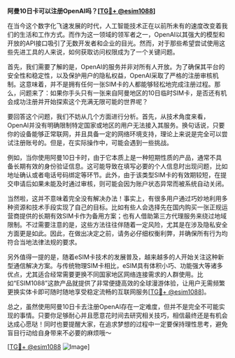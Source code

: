 **阿曼10日卡可以注册OpenAI吗？[[TG💪+ @esim1088](https://t.me/s/esim1088)]**

在当今这个数字化飞速发展的时代，人工智能技术正在以前所未有的速度改变着我们的生活和工作方式。而作为这一领域的领军者之一，OpenAI以其强大的模型和开放的API接口吸引了无数开发者和企业的目光。然而，对于那些希望尝试使用这些先进工具的人来说，如何获取访问权限成为了一个关键问题。

首先，我们需要了解的是，OpenAI的服务并非对所有人开放。为了确保其平台的安全性和稳定性，以及保护用户的隐私权益，OpenAI采取了严格的注册审核机制。这意味着，并不是拥有任何一张SIM卡的人都能够轻松地完成注册过程。那么，问题来了：如果你手头只有一张来自阿曼地区的10日临时SIM卡，是否还有机会成功注册并开始探索这个充满无限可能的世界呢？

要回答这个问题，我们不妨从几个方面进行分析。首先，从技术角度来看，OpenAI并没有明确限制特定国家或地区的用户无法接入其服务。换句话说，只要你的设备能够正常联网，并且具备一定的网络环境支持，理论上来说是完全可以尝试注册账号的。但是，在实际操作中，可能会遇到一些挑战。

例如，当你使用阿曼10日卡时，由于它本质上是一种短期性质的产品，通常不具备长期有效的身份验证信息。这可能导致在填写必要的个人信息时出现问题，比如地址确认或者电话号码绑定等环节。此外，由于该类型SIM卡的有效期较短，在提交申请后如果未能及时通过审核，则可能会因为账户状态异常而被系统自动关闭。

当然啦，这并不意味着完全没有解决办法！事实上，有很多用户通过巧妙地利用多种资源和技术手段实现了自己的目标。比如有些人会选择先在国内购买一张正规运营商提供的长期有效SIM卡作为备用方案；也有人借助第三方代理服务来绕过地域限制。不过需要注意的是，这些方法往往伴随着一定风险，尤其是在涉及隐私安全方面更是如此。因此，在做出决定之前，请务必仔细权衡利弊，并确保所有行为均符合当地法律法规的要求。

另外值得一提的是，随着eSIM卡技术的发展普及，越来越多的人开始关注这种新型通信解决方案。与传统物理SIM卡相比，eSIM具有体积小巧、功能强大等诸多优点，尤其适合经常需要更换不同国家地区网络连接需求的人群使用。比如“ESIM1088”这款产品就提供了非常便捷高效的全球漫游体验，让用户无需频繁更换实体卡即可随时随地享受稳定流畅的互联网服务[[TG💪+ @esim1088](https://t.me/s/esim1088)]。

总之，虽然使用阿曼10日卡去注册OpenAI存在一定难度，但并不是完全不可能实现的事情。只要你足够耐心并且愿意花时间去研究相关技巧，相信最终还是有机会达成心愿哒！同时也要提醒大家，在追求梦想的过程中一定要保持理性思考，避免盲目行动给自身带来不必要的麻烦哦～

[[TG💪+ @esim1088](https://t.me/s/esim1088) ![Image](https://i.postimg.cc/4NQfJmqS/Snipaste-2025-05-13-00-14-12.png)]